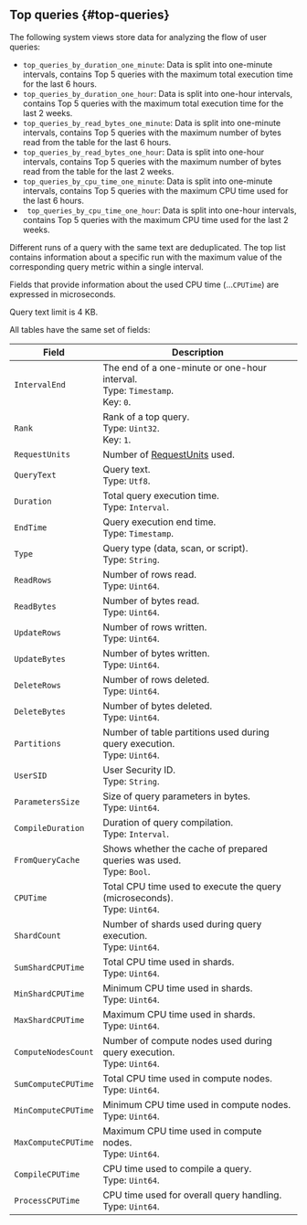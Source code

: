 ## Top queries {#top-queries}

The following system views store data for analyzing the flow of user queries:

* `top_queries_by_duration_one_minute`: Data is split into one-minute intervals, contains Top 5 queries with the maximum total execution time for the last 6 hours.
* `top_queries_by_duration_one_hour`: Data is split into one-hour intervals, contains Top 5 queries with the maximum total execution time for the last 2 weeks.
* `top_queries_by_read_bytes_one_minute`: Data is split into one-minute intervals, contains Top 5 queries with the maximum number of bytes read from the table for the last 6 hours.
* `top_queries_by_read_bytes_one_hour`: Data is split into one-hour intervals, contains Top 5 queries with the maximum number of bytes read from the table for the last 2 weeks.
* `top_queries_by_cpu_time_one_minute`: Data is split into one-minute intervals, contains Top 5 queries with the maximum CPU time used for the last 6 hours.
* ` top_queries_by_cpu_time_one_hour`: Data is split into one-hour intervals, contains Top 5 queries with the maximum CPU time used for the last 2 weeks.

Different runs of a query with the same text are deduplicated. The top list contains information about a specific run with the maximum value of the corresponding query metric within a single interval.

Fields that provide information about the used CPU time (...`CPUTime`) are expressed in microseconds.

Query text limit is 4 KB.

All tables have the same set of fields:

| Field | Description |
--- | ---
| `IntervalEnd` | The end of a one-minute or one-hour interval.<br>Type: `Timestamp`.<br>Key: `0`. |
| `Rank` | Rank of a top query.<br>Type: `Uint32`.<br>Key: `1`. |
| `RequestUnits` | Number of [RequestUnits](../../../concepts/serverless_and_dedicated.md#serverless-options) used. |
| `QueryText` | Query text.<br>Type: `Utf8`. |
| `Duration` | Total query execution time.<br>Type: `Interval`. |
| `EndTime` | Query execution end time. <br>Type: `Timestamp`. |
| `Type` | Query type (data, scan, or script).<br>Type: `String`. |
| `ReadRows` | Number of rows read.<br>Type: `Uint64`. |
| `ReadBytes` | Number of bytes read.<br>Type: `Uint64`. |
| `UpdateRows` | Number of rows written.<br>Type: `Uint64`. |
| `UpdateBytes` | Number of bytes written.<br>Type: `Uint64`. |
| `DeleteRows` | Number of rows deleted.<br>Type: `Uint64`. |
| `DeleteBytes` | Number of bytes deleted.<br>Type: `Uint64`. |
| `Partitions` | Number of table partitions used during query execution.<br>Type: `Uint64`. |
| `UserSID` | User Security ID.<br>Type: `String`. |
| `ParametersSize` | Size of query parameters in bytes.<br>Type: `Uint64`. |
| `CompileDuration` | Duration of query compilation.<br>Type: `Interval`. |
| `FromQueryCache` | Shows whether the cache of prepared queries was used.<br>Type: `Bool`. |
| `CPUTime` | Total CPU time used to execute the query (microseconds).<br>Type: `Uint64`. |
| `ShardCount` | Number of shards used during query execution.<br>Type: `Uint64`. |
| `SumShardCPUTime` | Total CPU time used in shards.<br>Type: `Uint64`. |
| `MinShardCPUTime` | Minimum CPU time used in shards.<br>Type: `Uint64`. |
| `MaxShardCPUTime` | Maximum CPU time used in shards.<br>Type: `Uint64`. |
| `ComputeNodesCount` | Number of compute nodes used during query execution.<br>Type: `Uint64`. |
| `SumComputeCPUTime` | Total CPU time used in compute nodes.<br>Type: `Uint64`. |
| `MinComputeCPUTime` | Minimum CPU time used in compute nodes.<br>Type: `Uint64`. |
| `MaxComputeCPUTime` | Maximum CPU time used in compute nodes.<br>Type: `Uint64`. |
| `CompileCPUTime` | CPU time used to compile a query.<br>Type: `Uint64`. |
| `ProcessCPUTime` | CPU time used for overall query handling.<br>Type: `Uint64`. |
